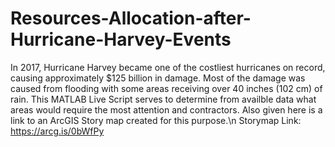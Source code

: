 # Resources-Allocation-after-Hurricane-Harvey-Events
In 2017, Hurricane Harvey became one of the costliest hurricanes on record, causing approximately $125 billion in damage. Most of the damage was caused from flooding with some areas receiving over 40 inches (102 cm) of rain.
This MATLAB Live Script serves to determine from availble data what areas would require the most attention and contractors.
Also given here is a link to an ArcGIS Story map created for this purpose.\n
Storymap Link: https://arcg.is/0bWfPy

